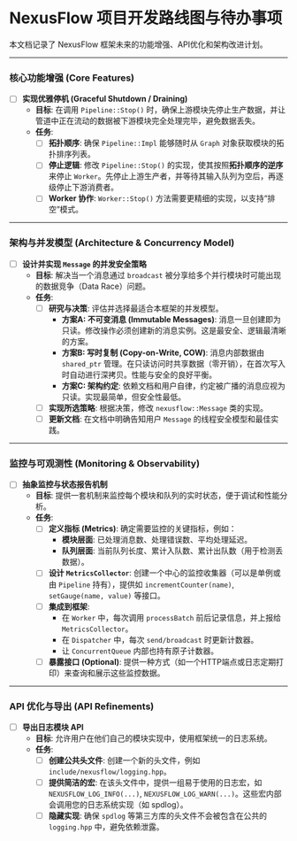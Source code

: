 
# NexusFlow 项目开发路线图与待办事项

本文档记录了 NexusFlow 框架未来的功能增强、API优化和架构改进计划。

---

### 核心功能增强 (Core Features)

-   [ ] **实现优雅停机 (Graceful Shutdown / Draining)**
    -   **目标**: 在调用 `Pipeline::Stop()` 时，确保上游模块先停止生产数据，并让管道中正在流动的数据被下游模块完全处理完毕，避免数据丢失。
    -   **任务**:
        -   [ ] **拓扑顺序**: 确保 `Pipeline::Impl` 能够随时从 `Graph` 对象获取模块的拓扑排序列表。
        -   [ ] **停止逻辑**: 修改 `Pipeline::Stop()` 的实现，使其按照**拓扑顺序的逆序**来停止 `Worker`。先停止上游生产者，并等待其输入队列为空后，再逐级停止下游消费者。
        -   [ ] **Worker 协作**: `Worker::Stop()` 方法需要更精细的实现，以支持“排空”模式。

---

### 架构与并发模型 (Architecture & Concurrency Model)

-   [ ] **设计并实现 `Message` 的并发安全策略**
    -   **目标**: 解决当一个消息通过 `broadcast` 被分享给多个并行模块时可能出现的数据竞争（Data Race）问题。
    -   **任务**:
        -   [ ] **研究与决策**: 评估并选择最适合本框架的并发模型。
            -   **方案A: 不可变消息 (Immutable Messages)**: 消息一旦创建即为只读。修改操作必须创建新的消息实例。这是最安全、逻辑最清晰的方案。
            -   **方案B: 写时复制 (Copy-on-Write, COW)**: 消息内部数据由 `shared_ptr` 管理。在只读访问时共享数据（零开销），在首次写入时自动进行深拷贝。性能与安全的良好平衡。
            -   **方案C: 架构约定**: 依赖文档和用户自律，约定被广播的消息应视为只读。实现最简单，但安全性最低。
        -   [ ] **实现所选策略**: 根据决策，修改 `nexusflow::Message` 类的实现。
        -   [ ] **更新文档**: 在文档中明确告知用户 `Message` 的线程安全模型和最佳实践。

---

### 监控与可观测性 (Monitoring & Observability)

-   [ ] **抽象监控与状态报告机制**
    -   **目标**: 提供一套机制来监控每个模块和队列的实时状态，便于调试和性能分析。
    -   **任务**:
        -   [ ] **定义指标 (Metrics)**: 确定需要监控的关键指标，例如：
            -   **模块层面**: 已处理消息数、处理错误数、平均处理延迟。
            -   **队列层面**: 当前队列长度、累计入队数、累计出队数（用于检测丢数据）。
        -   [ ] **设计 `MetricsCollector`**: 创建一个中心的监控收集器（可以是单例或由 `Pipeline` 持有），提供如 `incrementCounter(name)`, `setGauge(name, value)` 等接口。
        -   [ ] **集成到框架**:
            -   在 `Worker` 中，每次调用 `processBatch` 前后记录信息，并上报给 `MetricsCollector`。
            -   在 `Dispatcher` 中，每次 `send/broadcast` 时更新计数器。
            -   让 `ConcurrentQueue` 内部也持有原子计数器。
        -   [ ] **暴露接口 (Optional)**: 提供一种方式（如一个HTTP端点或日志定期打印）来查询和展示这些监控数据。

---

### API 优化与导出 (API Refinements)

-   [ ] **导出日志模块 API**
    -   **目标**: 允许用户在他们自己的模块实现中，使用框架统一的日志系统。
    -   **任务**:
        -   [ ] **创建公共头文件**: 创建一个新的头文件，例如 `include/nexusflow/logging.hpp`。
        -   [ ] **提供简洁的宏**: 在该头文件中，提供一组易于使用的日志宏，如 `NEXUSFLOW_LOG_INFO(...)`, `NEXUSFLOW_LOG_WARN(...)`。这些宏内部会调用您的日志系统实现（如 spdlog）。
        -   [ ] **隐藏实现**: 确保 `spdlog` 等第三方库的头文件不会被包含在公共的 `logging.hpp` 中，避免依赖泄露。